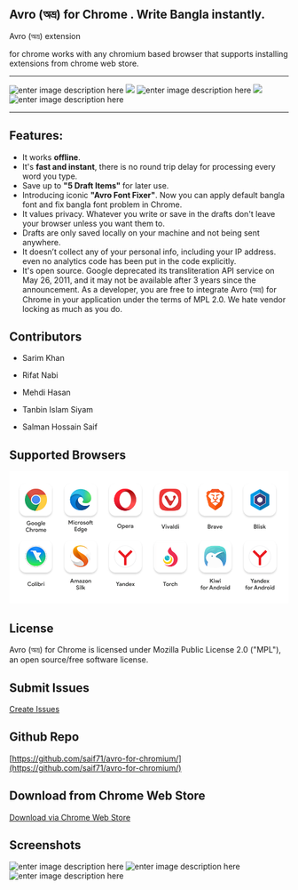 
  


## Avro (অভ্র) for Chrome . Write Bangla instantly.

  

Avro (অভ্র) extension

for chrome works with any chromium based browser that supports installing extensions from chrome web store.

  

---

  

![enter image description here](https://img.shields.io/github/repo-size/saif71/avro-for-chromium.svg)  ![](https://img.shields.io/maintenance/yes/2020.svg)  ![enter image description here](https://img.shields.io/chrome-web-store/rating/lhkaiconcchjcnnikjdphljgfpjelpnj.svg?label=Chrome%20Store%20Rating)  ![](https://img.shields.io/website/https/avro.im.svg?label=avro.im)  ![enter image description here](https://img.shields.io/chrome-web-store/v/lhkaiconcchjcnnikjdphljgfpjelpnj.svg)

  

  

---

  

## Features:

  

  

- It works **offline**.
- It's **fast and instant**, there is no round trip delay for processing every word you type.
- Save up to **"5 Draft Items"** for later use. 
- Introducing iconic **"Avro Font Fixer"**. Now you can apply default bangla font and fix bangla font problem in Chrome. 
- It values privacy. Whatever you write or save in the drafts don't leave your browser unless you want them to.
- Drafts are only saved locally on your machine and not being sent anywhere. 
- It doesn’t collect any of your personal info, including your IP address. even no analytics code  has been put in the code explicitly. 
- It's open source. Google deprecated its transliteration API service on May 26, 2011, and it may not be available after 3 years since the announcement. As a developer, you are free to integrate Avro (অভ্র) for Chrome in your application under the terms of MPL 2.0. We hate vendor locking as much as you do.

  

  

## Contributors

  

- Sarim Khan

  

- Rifat Nabi

  

- Mehdi Hasan

  

- Tanbin Islam Siyam

  

- Salman Hossain Saif

  
## Supported Browsers

![Supported Browsers](store_resources/chrome/supported_browsers.png)
  

## License

  

Avro (অভ্র) for Chrome is licensed under Mozilla Public License 2.0 ("MPL"), an open source/free software license.

  

  

## Submit Issues

  

[Create Issues](https://github.com/saif71/avro-for-chromium/issues)

  

  

## Github Repo

  

[https://github.com/saif71/avro-for-chromium/](https://github.com/saif71/avro-for-chromium/)

  

## Download from Chrome Web Store

[Download via Chrome Web Store](https://chrome.google.com/webstore/detail/avro-%E0%A6%85%E0%A6%AD%E0%A7%8D%E0%A6%B0-for-chrome/lhkaiconcchjcnnikjdphljgfpjelpnj/)


## Screenshots

![enter image description here](https://lh3.googleusercontent.com/2rRJZuHiws6D5mMIW44r3G4HsK6-LVqV9JtiGoCvVzOhBOShAjBOSe8n2d1WCOCIPJ6zUelJ_Q=w640-h400-e365)
![enter image description here](https://lh3.googleusercontent.com/dxI0LapZ66YtyacLsQ7Nuhhvbj-op3iMzE824f5UBgwA0kDhAs8kEjpsOo4blfS0WTZHud0n=w640-h400-e365)![enter image description here](https://lh3.googleusercontent.com/zxVafC-bEIf4hfidqZK72rrepMyiRx1hSdtzMB9EBRTrGT7syZZIYU2UCf5f9IojuLt89j35hC4=w640-h400-e365)
